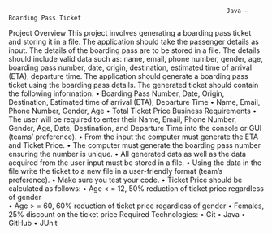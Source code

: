 
                                                                Java – Boarding Pass Ticket

Project Overview
This project involves generating a boarding pass ticket and storing it in a file. 
The application should take the passenger details as input. The details of the boarding pass are to be stored in a file. The details should include valid data such as: name, email, phone number, gender, age, boarding pass number, date, origin, destination, estimated time of arrival (ETA), departure time. 
The application should generate a boarding pass ticket using the boarding pass details. The generated ticket should contain the following information: 
	•	Boarding Pass Number, Date, Origin, Destination, Estimated time of arrival (ETA), Departure Time
	•	Name, Email, Phone Number, Gender, Age
	•	Total Ticket Price
Business Requirements
	•	The user will be required to enter their Name, Email, Phone Number, Gender, Age, Date, Destination, and Departure Time into the console or GUI (teams’ preference). 
	•	From the input the computer must generate the ETA and Ticket Price.
	•	The computer must generate the boarding pass number ensuring the number is unique. 
	•	All generated data as well as the data acquired from the user input must be stored in a file. 
	•	Using the data in the file write the ticket to a new file in a user-friendly format (team’s preference). 
	•	Make sure you test your code. 
	•	Ticket Price should be calculated as follows:
	•	Age < = 12, 50% reduction of ticket price regardless of gender  
	•	Age > = 60, 60% reduction of ticket price regardless of gender 
	•	Females, 25% discount on the ticket price
Required Technologies:
	•	Git
	•	Java
	•	GitHub
	•	JUnit


